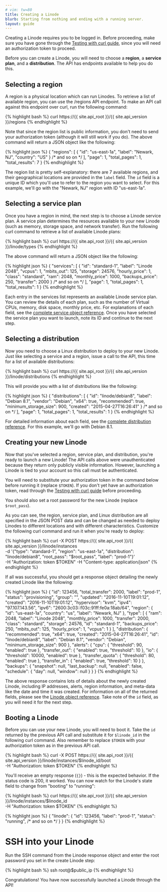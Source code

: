 ```yaml
---
# vim: tw=80
title: Creating a Linode
blurb: Starting from nothing and ending with a running server.
layout: guide
---
```


Creating a Linode requires you to be logged in. Before proceeding, make sure
you have gone through the [Testing with curl guide](/guides/curl-guide), since
you will need an authorization token to proceed.

Before you can create a Linode, you will need to choose a **region**,
a **service plan**, and a **distribution**. The API has endpoints available to
help you do this.

## Selecting a region

A region is a physical location which can run Linodes. To retrieve a list
of available region, you can use the /regions API endpoint. To make an
API call against this endpoint over curl, run the following command:

{% highlight bash %}
curl https://{{ site.api_root }}/{{ site.api_version }}/regions
{% endhighlight %}

Note that since the region list is public information, you don't need to
send your authorization token (although it will still work if you do). The
above command will return a JSON object like the following:

{% highlight json %}
{
    "regions": [
        {
            "id": "us-east-1a",
            "label": "Newark, NJ",
            "country": "US"
        }
        /* and so on */
    ],
    "page": 1,
    "total_pages": 1,
    "total_results": 7
}
{% endhighlight %}

The region list is pretty self-explanatory: there are 7 available
regions, and their geographical locations are provided in the `label`
field. The `id` field is a unique ID which you'll use to refer to the
region you want to select. For this example, we'll go with the
"Newark, NJ" region with ID "us-east-1a".

## Selecting a service plan

Once you have a region in mind, the next step is to choose a Linode
service plan. A service plan determines the resources available to your new
Linode (such as memory, storage space, and network transfer). Run the
following curl command to retrieve a list of available Linode plans:

{% highlight bash %}
curl https://{{ site.api_root }}/{{ site.api_version }}/linode/types
{% endhighlight %}

The above command will return a JSON object like the following:

{% highlight json %}
{
    "services": [
        {
            "id": "standard-1",
            "label": "Linode 2048",
            "vcpus": 1,
            "mbits_out": 125,
            "storage": 24576,
            "hourly_price": 1,
            "class": "standard",
            "ram": 2048,
            "monthly_price": 1000,
            "backups_price": 250,
            "transfer": 2000
        }
        /* and so on */
    ],
    "page": 1,
    "total_pages": 1,
    "total_results": 1
}
{% endhighlight %}

Each entry in the services list represents an available Linode service plan.
You can review the details of each plan, such as the number of Virtual CPUs,
memory, disk space, monthly price, etc. For explanations of each field, see the
[complete service object reference](/reference/#object-service). Once you have
selected the service plan you want to launch, note its ID and continue to
the next step.

## Selecting a distribution

Now you need to choose a Linux distribution to deploy to your new Linode. Just
like selecting a service and a region, issue a call to the API, this time
for a list of available distributions:

{% highlight bash %}
curl https://{{ site.api_root }}/{{ site.api_version }}/linode/distributions
{% endhighlight %}

This will provide you with a list of distributions like the following:

{% highlight json %}
{
    "distributions": [
        {
            "id": "linode/debian8",
            "label": "Debian 8.1",
            "vendor": "Debian",
            "x64": true,
            "recommended": true,
            "minimum_storage_size": 900,
            "created": "2015-04-27T16:26:41"
        }
        /* and so on */
    ],
    "page": 1,
    "total_pages": 1,
    "total_results": 1
}
{% endhighlight %}

For detailed information about each field, see the
[complete distribution reference](/reference/#object-distribution).
For this example, we'll go with Debian 8.1.

## Creating your new Linode

Now that you've selected a region, service plan, and distribution, you're
ready to launch a new Linode! The API calls above were unauthenticated
because they return only publicly visible information. However, launching a
Linode is tied to your account so this call must be authenticated.

You will need to substitute your authorization token in the command below
before running it (replace ```$TOKEN```). If you don't yet have an
authorization token, read through the
[Testing with curl guide](/guides/curl-guide) before proceeding.

You should also set a root password for the new Linode (replace
```$root_pass```).

As you can see, the region, service plan, and Linux distribution are all
specified in the JSON POST data and can be changed as needed to deploy Linodes
to different locations and with different characteristics. Customize the
following curl command and run it when you're ready to deploy:

{% highlight bash %}
curl -X POST https://{{ site.api_root }}/{{ site.api_version }}/linode/instances \
-d '{"type": "standard-1", "region": "us-east-1a", "distribution": "linode/debian8", "root_pass": "$root_pass", "label": "prod-1"}' \
-H "Authorization: token $TOKEN" -H "Content-type: application/json"
{% endhighlight %}

If all was successful, you should get a response object detailing the newly
created Linode like the following:

{% highlight json %}
{
   "id": 123456,
   "total_transfer": 2000,
   "label": "prod-1",
   "status": "provisioning",
   "group": "",
   "updated": "2016-11-10T19:01:12",
   "created": "2016-11-10T19:01:12",
   "hypervisor": "kvm",
   "ipv4": "97.107.143.56",
   "ipv6": "2600:3c03::f03c:91ff:fe0a:18ab/64",
   "region": {
      "id": "us-east-1a",
      "country": "us",
      "label": "Newark, NJ"
   },
   "type": [
      {
         "ram": 2048,
         "label": "Linode 2048",
         "monthly_price": 1000,
         "transfer": 2000,
         "class": "standard",
         "storage": 24576,
         "id": "standard-1",
         "backups_price": 250,
         "mbits_out": 125,
         "hourly_price": 1,
         "vcpus": 1
      }
   ],
   "distribution": {
      "recommended": true,
      "x64": true,
      "created": "2015-04-27T16:26:41",
      "id": "linode/debian8",
      "label": "Debian 8.1",
      "vendor": "Debian",
      "minimum_storage_size": 900
   },
   "alerts": {
      "cpu": {
         "threshold": 90,
         "enabled": true
      },
      "transfer_out": {
         "enabled": true,
         "threshold": 10
      },
      "io": {
         "threshold": 10000,
         "enabled": true
      },
      "transfer_quota": {
         "threshold": 80,
         "enabled": true
      },
      "transfer_in": {
         "enabled": true,
         "threshold": 10
      }
   },
   "backups": {
      "snapshot": null,
      "last_backup": null,
      "enabled": false,
      "schedule": {
         "day": null,
         "window": null
      }
   }
}
{% endhighlight %}

The above response contains lots of details about the newly created Linode,
including IP addresses, alerts, region information, and meta-data like
the date and time it was created. For information on all of the returned fields,
please see the [Linode object reference](/reference#object-linode). Take note
of the ```id``` field, as you will need it for the next step.

## Booting a Linode

Before you can use your new Linode, you will need to boot it. Take the ```id```
returned by the previous API call and substitute it for ```$linode_id``` in
the following curl command. Also remember to replace ```$TOKEN``` with
your authorization token as in the previous API call.

{% highlight bash %}
curl -X POST https://{{ site.api_root }}/{{ site.api_version }}/linode/instances/$linode_id/boot \
-H "Authorization: token $TOKEN"
{% endhighlight %}

You'll receive an empty response (`{}`) - this is the expected behavior. If the
status code is 200, it worked. You can now watch for the Linode's state field to
change from "booting" to "running":

{% highlight bash %}
curl https://{{ site.api_root }}/{{ site.api_version }}/linode/instances/$linode_id \
-H "Authorization: token $TOKEN"
{% endhighlight %}

{% highlight json %}
{
    "linode": {
        "id": 123456,
        "label": "prod-1",
        "status": "running",
        /* and so on */
    }
}
{% endhighlight %}

# SSH into your Linode

Run the SSH command from the Linode response object and enter the root password
you set in the create Linode step:

{% highlight bash %}
ssh root@$public_ip
{% endhighlight %}

Congratulations! You have now successfully launched a Linode through the API!
